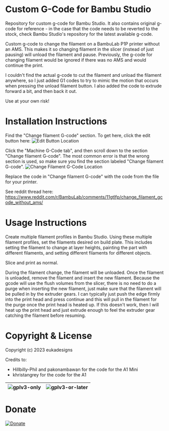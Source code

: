 # Custom G-Code for Bambu Studio

Repository for custom g-code for Bambu Studio. It also contains original g-code for reference - in the case that the code needs to be reverted to the stock, check Bambu Studio's repository for the latest available g-code.

Custom g-code to change the filament on a BambuLab P1P printer without an AMS. This makes it so changing filament in the slicer (instead of just pausing) will unload the filament and pause. Previously, the g-code for changing filament would be ignored if there was no AMS and would continue the print.

I couldn't find the actual g-code to cut the filament and unload the filament anywhere, so I just added G1 codes to try to mimic the motion that occurs when pressing the unload filament button. I also added the code to extrude forward a bit, and then back it out. 

Use at your own risk!

# Installation Instructions

Find the "Change filament G-code" section. To get here, click the edit button here:
![Edit Button Location](https://preview.redd.it/change-filament-g-code-without-ams-v0-rfihlq0jxgla1.png?width=507&format=png&auto=webp&s=1231c5613077f4d77bacf2cc5e725c57a27e11c0)

Click the "Machine G-Code tab", and then scroll down to the section "Change filament G-code". The most common error is that the wrong section is used, so make sure you find the section labeled "Change filament G-code".
![Change Filament G-Code Location](https://preview.redd.it/change-filament-g-code-without-ams-v0-uk4z121qxgla1.png?width=744&format=png&auto=webp&s=43d8a159ba1e2c5aad9c308fe28a026fff891362)

Replace the code in "Change filament G-code" with the code from the file for your printer.

See reddit thread here: https://www.reddit.com/r/BambuLab/comments/11gtlfp/change_filament_gcode_without_ams/

# Usage Instructions

Create multiple filament profiles in Bambu Studio. Using these multiple filament profiles, set the filaments desired on build plate. This includes setting the filament to change at layer heights, painting the part with different filaments, and setting different filaments for different objects. 

Slice and print as normal.

During the filament change, the filament will be unloaded. Once the filament is unloaded, remove the filament and insert the new filament. Because the gcode will use the flush volumes from the slicer, there is no need to do a purge when inserting the new filament, just make sure that the filament will be pulled in by the extruder gears. I can typically just push the edge firmly into the print head and press continue and this will pull in the filament for the purge once the print head is heated up. If this doesn't work, then I will heat up the print head and just extrude enough to feel the extruder gear catching the filament before resuming. 

# Copyright & License

Copyright (c) 2023 eukadesigns

Credits to:

- Hillbilly-Phil and pakonambawan for the code for the A1 Mini
- khristangrey for the code for the A1
 
|![gplv3-only](https://www.gnu.org/graphics/gplv3-with-text-136x68.png) |![gplv3-or-later](https://www.gnu.org/graphics/gplv3-or-later.png)|
|-|-|

# Donate

[![Donate](https://www.paypalobjects.com/en_US/i/btn/btn_donate_LG.gif)](https://www.paypal.com/donate/?hosted_button_id=E4KPLLP23T2NL)
